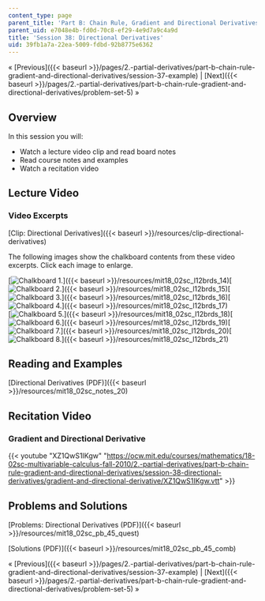 ```yaml
---
content_type: page
parent_title: 'Part B: Chain Rule, Gradient and Directional Derivatives'
parent_uid: e7048e4b-fd0d-70c8-ef29-4e9d7a9c4a9d
title: 'Session 38: Directional Derivatives'
uid: 39fb1a7a-22ea-5009-fdbd-92b8775e6362
---
```


« [Previous]({{< baseurl >}}/pages/2.-partial-derivatives/part-b-chain-rule-gradient-and-directional-derivatives/session-37-example) | [Next]({{< baseurl >}}/pages/2.-partial-derivatives/part-b-chain-rule-gradient-and-directional-derivatives/problem-set-5) »

Overview
--------

In this session you will:

*   Watch a lecture video clip and read board notes
*   Read course notes and examples
*   Watch a recitation video

Lecture Video
-------------

### Video Excerpts

[Clip: Directional Derivatives]({{< baseurl >}}/resources/clip-directional-derivatives)

The following images show the chalkboard contents from these video excerpts. Click each image to enlarge.

[![Chalkboard 1.](BASEURL_PLACEHOLDER/resources/mit18_02sc_l12brds_14a)]({{< baseurl >}}/resources/mit18_02sc_l12brds_14)[![Chalkboard 2.](BASEURL_PLACEHOLDER/resources/mit18_02sc_l12brds_15a)]({{< baseurl >}}/resources/mit18_02sc_l12brds_15)[![Chalkboard 3.](BASEURL_PLACEHOLDER/resources/mit18_02sc_l12brds_16a)]({{< baseurl >}}/resources/mit18_02sc_l12brds_16)[![Chalkboard 4.](BASEURL_PLACEHOLDER/resources/mit18_02sc_l12brds_17a)]({{< baseurl >}}/resources/mit18_02sc_l12brds_17)  
[![Chalkboard 5.](BASEURL_PLACEHOLDER/resources/mit18_02sc_l12brds_18a)]({{< baseurl >}}/resources/mit18_02sc_l12brds_18)[![Chalkboard 6.](BASEURL_PLACEHOLDER/resources/mit18_02sc_l12brds_19a)]({{< baseurl >}}/resources/mit18_02sc_l12brds_19)[![Chalkboard 7.](BASEURL_PLACEHOLDER/resources/mit18_02sc_l12brds_20a)]({{< baseurl >}}/resources/mit18_02sc_l12brds_20)[![Chalkboard 8.](BASEURL_PLACEHOLDER/resources/mit18_02sc_l12brds_21a)]({{< baseurl >}}/resources/mit18_02sc_l12brds_21)

Reading and Examples
--------------------

[Directional Derivatives (PDF)]({{< baseurl >}}/resources/mit18_02sc_notes_20)

Recitation Video
----------------

### Gradient and Directional Derivative

{{< youtube "XZ1QwS1IKgw" "https://ocw.mit.edu/courses/mathematics/18-02sc-multivariable-calculus-fall-2010/2.-partial-derivatives/part-b-chain-rule-gradient-and-directional-derivatives/session-38-directional-derivatives/gradient-and-directional-derivative/XZ1QwS1IKgw.vtt" >}}

Problems and Solutions
----------------------

[Problems: Directional Derivatives (PDF)]({{< baseurl >}}/resources/mit18_02sc_pb_45_quest)

[Solutions (PDF)]({{< baseurl >}}/resources/mit18_02sc_pb_45_comb)

« [Previous]({{< baseurl >}}/pages/2.-partial-derivatives/part-b-chain-rule-gradient-and-directional-derivatives/session-37-example) | [Next]({{< baseurl >}}/pages/2.-partial-derivatives/part-b-chain-rule-gradient-and-directional-derivatives/problem-set-5) »